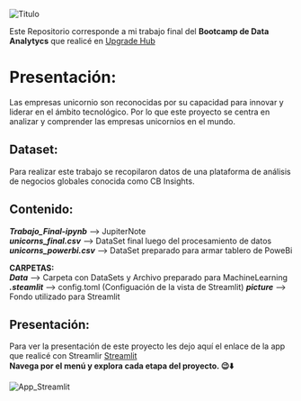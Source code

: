 ![Titulo](https://github.com/fhouska/UnicornsCompanies/assets/134630750/a246ee9b-5686-49d3-a2e3-ba2a358814d4)

Este Repositorio corresponde a mi trabajo final del **Bootcamp de Data Analytycs** que realicé en [Upgrade Hub](https://www.upgrade-hub.com/) 

# Presentación:
Las empresas unicornio son reconocidas por su capacidad para innovar y liderar en el ámbito tecnológico. Por lo que este proyecto se centra en analizar y comprender las empresas unicornios en el mundo. 

## Dataset:
Para realizar este trabajo se recopilaron datos de una plataforma de análisis de negocios globales conocida como CB Insights.

## Contenido:
***Trabajo_Final-ipynb*** --> JupiterNote  
***unicorns_final.csv*** --> DataSet final luego del procesamiento de datos  
***unicorns_powerbi.csv*** --> DataSet preparado para armar tablero de PoweBi  
    
**CARPETAS:**  
***Data*** --> Carpeta con DataSets y Archivo preparado para MachineLearning  
***.steamlit*** --> config.toml (Configuación de la vista de Streamlit)
***picture*** --> Fondo utilizado para Streamlit



## Presentación:
Para ver la presentación de este proyecto les dejo aquí el enlace de la app que realicé con Streamlir [Streamlit](https://unicornscompanies.streamlit.app/)  
**Navega por el menú y explora cada etapa del proyecto. 😉⬇️**

![App_Streamlit](https://github.com/fhouska/UnicornsCompanies/assets/134630750/afcf517d-15bf-492c-8d28-a614d260836e)
